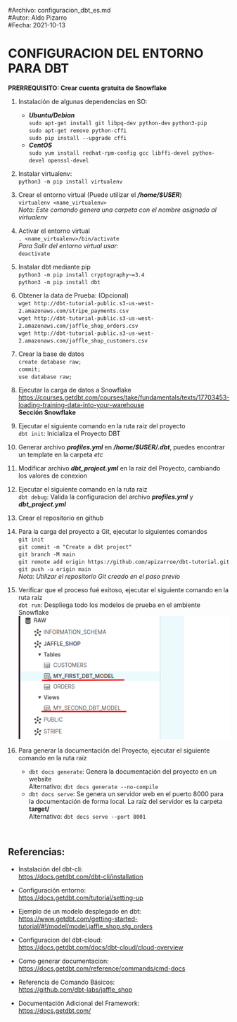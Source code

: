#Archivo: configuracion_dbt_es.md  
#Autor: Aldo Pizarro  
#Fecha: 2021-10-13

# CONFIGURACION DEL ENTORNO PARA DBT

**PRERREQUISITO: Crear cuenta gratuita de Snowflake**

1. Instalación de algunas dependencias en SO:  
    - ***Ubuntu/Debian***  
`sudo apt-get install git libpq-dev python-dev` `python3-pip`  
`sudo apt-get remove python-cffi`  
`sudo pip install --upgrade cffi` 
    - ***CentOS***  
`sudo yum install redhat-rpm-config gcc libffi-devel python-devel openssl-devel`  

1. Instalar virtualenv:  
`python3 -m pip install virtualenv`  

1. Crear el entorno virtual (Puede utilizar el ***/home/$USER***)  
`virtualenv <name_virtualenv>`  
*Nota: Este comando genera una carpeta con el nombre asignado al virtualenv*  

1. Activar el entorno virtual  
`. <name_virtualenv>/bin/activate`  
*Para Salir del entorno virtual usar:*  
`deactivate`  

1. Instalar dbt mediante pip  
`python3 -m pip install cryptography~=3.4`    
`python3 -m pip install dbt`  

1. Obtener la data de Prueba: (Opcional)  
`wget http://dbt-tutorial-public.s3-us-west-2.amazonaws.com/stripe_payments.csv`  
`wget http://dbt-tutorial-public.s3-us-west-2.amazonaws.com/jaffle_shop_orders.csv`  
`wget http://dbt-tutorial-public.s3-us-west-2.amazonaws.com/jaffle_shop_customers.csv`  

1. Crear la base de datos  
`create database raw;`  
`commit;`  
`use database raw;`  

1. Ejecutar la carga de datos a Snowflake  
https://courses.getdbt.com/courses/take/fundamentals/texts/17703453-loading-training-data-into-your-warehouse  
**Sección Snowflake**  

1. Ejecutar el siguiente comando en la ruta raiz del proyecto  
`dbt init`: Inicializa el Proyecto DBT  

1. Generar archivo ***profiles.yml*** en ***/home/$USER/.dbt***, puedes encontrar un template en la carpeta *etc*  

1. Modificar archivo ***dbt_project.yml*** en la raiz del Proyecto, cambiando los valores de conexion  

1. Ejecutar el siguiente comando en la ruta raiz  
`dbt debug`: Valida la configuracion del archivo ***profiles.yml*** y ***dbt_project.yml***  

1. Crear el repositorio en github  

1. Para la carga del proyecto a Git, ejecutar lo siguientes comandos  
`git init`  
`git commit -m "Create a dbt project"`  
`git branch -M main`  
`git remote add origin https://github.com/apizarroe/dbt-tutorial.git`  
`git push -u origin main`  
*Nota: Utilizar el repositorio Git creado en el paso previo*  

1. Verificar que el proceso fué exitoso, ejecutar el siguiente comando en la ruta raiz   
`dbt run`: Despliega todo los modelos de prueba en el ambiente Snowflake  
![Objetos Desplegados!](deploy_objects.png "Objetos Desplegados")  

1. Para generar la documentación del Proyecto, ejecutar el siguiente comando en la ruta raiz  
    - `dbt docs generate`: Genera la documentación del proyecto en un website  
    Alternativo: `dbt docs generate --no-compile`  
    - `dbt docs serve`: Se genera un servidor web en el puerto 8000 para la documentación de forma local. La raíz del servidor es la carpeta **target/**  
    Alternativo: `dbt docs serve --port 8001`  

<br />

## Referencias:

- Instalación del dbt-cli:  
https://docs.getdbt.com/dbt-cli/installation  

- Configuración entorno:  
https://docs.getdbt.com/tutorial/setting-up  

- Ejemplo de un modelo desplegado en dbt:  
https://www.getdbt.com/getting-started-tutorial/#!/model/model.jaffle_shop.stg_orders  

- Configuracion del dbt-cloud:  
https://docs.getdbt.com/docs/dbt-cloud/cloud-overview  

- Como generar documentacion:  
https://docs.getdbt.com/reference/commands/cmd-docs  

- Referencia de Comando Básicos:  
https://github.com/dbt-labs/jaffle_shop  

- Documentación Adicional del Framework:  
https://docs.getdbt.com/  
